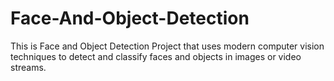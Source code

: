 # Face-And-Object-Detection
This is Face and Object Detection Project that uses modern computer vision techniques to detect and classify faces and objects in images or video streams.
